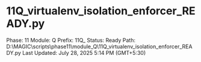 # 11Q_virtualenv_isolation_enforcer_READY.py

Phase: 11
Module: Q
Prefix: 11Q_
Status: Ready
Path: D:\MAGIC\scripts\phase11\module_Q\11Q_virtualenv_isolation_enforcer_READY.py
Last Updated: July 28, 2025 5:14 PM (GMT+5:30)